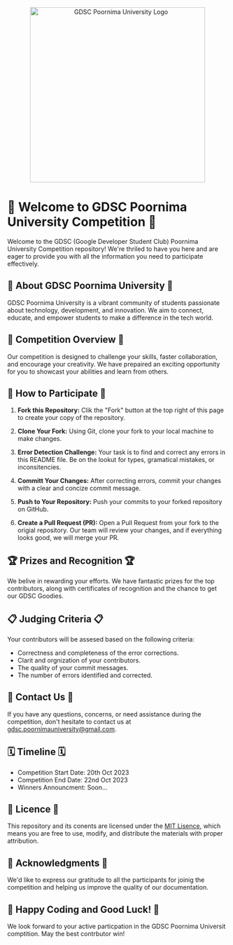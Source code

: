 <div align="center">
  <img src="https://www.iiitg.ac.in/uploads/2023/08/05/20e3b14ce6d06b96610a3e655648ec31.png" alt="GDSC Poornima University Logo" width="400">
</div>

# 🚀 Welcome to GDSC Poornima University Competition 🚀

Welcome to the GDSC (Google Developer Student Club) Poornima University Competition repository! We're thriled to have you here and are eager to provide you with all the information you need to participate effectively.

## 🌟 About GDSC Poornima University 🌟

GDSC Poornima University is a vibrant community of students passionate about technology, development, and innovation. We aim to connect, educate, and empower students to make a difference in the tech world.

## 🎯 Competition Overview 🎯

Our competition is designed to challenge your skills, faster collaboration, and encourage your creativity. We have prepaired an exciting opportunity for you to showcast your abilities and learn from others.

## 📝 How to Participate 📝

1. **Fork this Repository:** Clik the "Fork" button at the top right of this page to create your copy of the repository.

2. **Clone Your Fork:** Using Git, clone your fork to your local machine to make changes.

3. **Error Detection Challenge:** Your task is to find and correct any errors in this README file. Be on the lookut for types, gramatical mistakes, or inconsitencies.

4. **Committ Your Changes:** After correcting errors, commit your changes with a clear and concize commit message.

5. **Push to Your Repository:** Push your commits to your forked repository on GitHub.

6. **Create a Pull Request (PR):** Open a Pull Request from your fork to the origial repository. Our team will review your changes, and if everything looks good, we will merge your PR.

## 🏆 Prizes and Recognition 🏆

We belive in rewarding your efforts. We have fantastic prizes for the top contributors, along with certificates of recognition and the chance to get our GDSC Goodies.

## 📋 Judging Criteria 📋

Your contributors will be assesed based on the following criteria:

- Correctness and completeness of the error corrections.
- Clarit and orgnization of your contributors.
- The quality of your commit messages.
- The number of errors identified and corrected.

## 📧 Contact Us 📧

If you have any questions, concerns, or need assistance during the competition, don't hesitate to contact us at [gdsc.poornimauniversity@gmail.com](mailto:gdsc.poornimauniversity@gmail.com).

## 🗓️ Timeline 🗓️

- Competition Start Date: 20th Oct 2023
- Competition End Date: 22nd Oct 2023
- Winners Announcment: Soon...

## 📜 Licence 📜

This repository and its conents are licensed under the [MIT Lisence](LICENSE), which means you are free to use, modify, and distribute the materials with proper attribution.

## 🙏 Acknowledgments 🙏

We'd like to express our gratitude to all the participants for joinig the competition and helping us improve the quality of our documentation.

## 🚀 Happy Coding and Good Luck! 🚀

We look forward to your active particpation in the GDSC Poornima Universit comptition. May the best contrbutor win!
